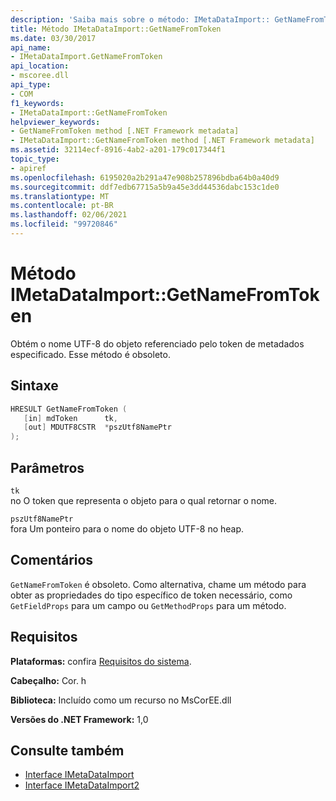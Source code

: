 ```yaml
---
description: 'Saiba mais sobre o método: IMetaDataImport:: GetNameFromToken'
title: Método IMetaDataImport::GetNameFromToken
ms.date: 03/30/2017
api_name:
- IMetaDataImport.GetNameFromToken
api_location:
- mscoree.dll
api_type:
- COM
f1_keywords:
- IMetaDataImport::GetNameFromToken
helpviewer_keywords:
- GetNameFromToken method [.NET Framework metadata]
- IMetaDataImport::GetNameFromToken method [.NET Framework metadata]
ms.assetid: 32114ecf-8916-4ab2-a201-179c017344f1
topic_type:
- apiref
ms.openlocfilehash: 6195020a2b291a47e908b257896bdba64b0a40d9
ms.sourcegitcommit: ddf7edb67715a5b9a45e3dd44536dabc153c1de0
ms.translationtype: MT
ms.contentlocale: pt-BR
ms.lasthandoff: 02/06/2021
ms.locfileid: "99720846"
---
```

# <a name="imetadataimportgetnamefromtoken-method"></a>Método IMetaDataImport::GetNameFromToken

Obtém o nome UTF-8 do objeto referenciado pelo token de metadados especificado. Esse método é obsoleto.  
  
## <a name="syntax"></a>Sintaxe  
  
```cpp  
HRESULT GetNameFromToken (  
   [in] mdToken      tk,  
   [out] MDUTF8CSTR  *pszUtf8NamePtr  
);  
```  
  
## <a name="parameters"></a>Parâmetros  

 `tk`  
 no O token que representa o objeto para o qual retornar o nome.  
  
 `pszUtf8NamePtr`  
 fora Um ponteiro para o nome do objeto UTF-8 no heap.  
  
## <a name="remarks"></a>Comentários  

 `GetNameFromToken` é obsoleto. Como alternativa, chame um método para obter as propriedades do tipo específico de token necessário, como `GetFieldProps` para um campo ou `GetMethodProps` para um método.  
  
## <a name="requirements"></a>Requisitos  

 **Plataformas:** confira [Requisitos do sistema](../../get-started/system-requirements.md).  
  
 **Cabeçalho:** Cor. h  
  
 **Biblioteca:** Incluído como um recurso no MsCorEE.dll  
  
 **Versões do .NET Framework:** 1,0  
  
## <a name="see-also"></a>Consulte também

- [Interface IMetaDataImport](imetadataimport-interface.md)
- [Interface IMetaDataImport2](imetadataimport2-interface.md)
